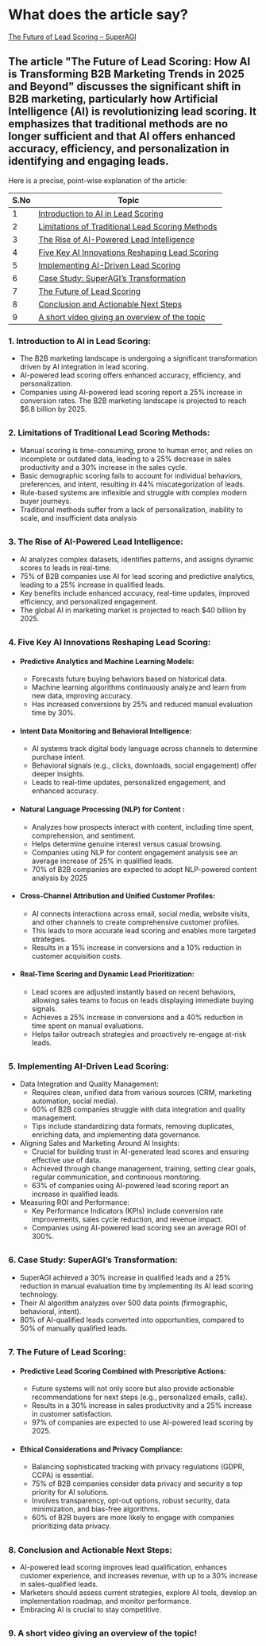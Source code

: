 # What does the article say?

[The Future of Lead Scoring – SuperAGI](https://superagi.com/the-future-of-lead-scoring-how-ai-is-transforming-b2b-marketing-trends-in-2025-and-beyond/)  

The article "The Future of Lead Scoring: How AI is Transforming B2B Marketing Trends in 2025 and Beyond" discusses the significant shift in B2B marketing, particularly how Artificial Intelligence (AI) is revolutionizing lead scoring. It emphasizes that traditional methods are no longer sufficient and that AI offers enhanced accuracy, efficiency, and personalization in identifying and engaging leads.
-

Here is a precise, point-wise explanation of the article:

| S.No | Topic |
|------|-------|
| 1 | [Introduction to AI in Lead Scoring](###1-introduction-to-ai-in-lead-scoring) |
| 2 | [Limitations of Traditional Lead Scoring Methods](#2-limitations-of-traditional-lead-scoring-methods) |
| 3 | [The Rise of AI-Powered Lead Intelligence](#3-the-rise-of-ai-powered-lead-intelligence) |
| 4 | [Five Key AI Innovations Reshaping Lead Scoring](#4-five-key-ai-innovations-reshaping-lead-scoring) |
| 5 | [Implementing AI-Driven Lead Scoring](#5-implementing-ai-driven-lead-scoring) |
| 6 | [Case Study: SuperAGI’s Transformation](#6-case-study-superagis-transformation) |
| 7 | [The Future of Lead Scoring](#7-the-future-of-lead-scoring) |
| 8 | [Conclusion and Actionable Next Steps](#8-conclusion-and-actionable-next-steps) |
| 9 | [A short video giving an overview of the topic](#9-a-short-video-giving-an-overview-of-the-topic) |


### 1. **Introduction to AI in Lead Scoring:**
- The B2B marketing landscape is undergoing a significant transformation driven by AI integration in lead scoring.
- AI-powered lead scoring offers enhanced accuracy, efficiency, and personalization.
- Companies using AI-powered lead scoring report a 25% increase in conversion rates. The B2B marketing landscape is projected to reach $6.8 billion by 2025.

## 

### 2. Limitations of Traditional Lead Scoring Methods:
- Manual scoring is time-consuming, prone to human error, and relies on incomplete or outdated data, leading to a 25% decrease in sales productivity and a 30% increase in the sales cycle.
- Basic demographic scoring fails to account for individual behaviors, preferences, and intent, resulting in 44% miscategorization of leads.
- Rule-based systems are inflexible and struggle with complex modern buyer journeys.
- Traditional methods suffer from a lack of personalization, inability to scale, and insufficient data analysis

##

### 3. The Rise of AI-Powered Lead Intelligence:
- AI analyzes complex datasets, identifies patterns, and assigns dynamic scores to leads in real-time.
- 75% of B2B companies use AI for lead scoring and predictive analytics, leading to a 25% increase in qualified leads.
- Key benefits include enhanced accuracy, real-time updates, improved efficiency, and personalized engagement.
- The global AI in marketing market is projected to reach $40 billion by 2025.

##

### 4. Five Key AI Innovations Reshaping Lead Scoring:
- #### Predictive Analytics and Machine Learning Models:
    * Forecasts future buying behaviors based on historical data.
    * Machine learning algorithms continuously analyze and learn from new data, improving accuracy.
    * Has increased conversions by 25% and reduced manual evaluation time by 30%.

- #### Intent Data Monitoring and Behavioral Intelligence:
    * AI systems track digital body language across channels to determine purchase intent.
    * Behavioral signals (e.g., clicks, downloads, social engagement) offer deeper insights.
    * Leads to real-time updates, personalized engagement, and enhanced accuracy.

- #### Natural Language Processing (NLP) for Content :
    * Analyzes how prospects interact with content, including time spent, comprehension, and sentiment.
    * Helps determine genuine interest versus casual browsing.
    * Companies using NLP for content engagement analysis see an average increase of 25% in qualified leads.
    * 70% of B2B companies are expected to adopt NLP-powered content analysis by 2025

- #### Cross-Channel Attribution and Unified Customer Profiles:
    * AI connects interactions across email, social media, website visits, and other channels to create comprehensive customer profiles.
    * This leads to more accurate lead scoring and enables more targeted strategies.
    * Results in a 15% increase in conversions and a 10% reduction in customer acquisition costs.

- #### Real-Time Scoring and Dynamic Lead Prioritization:
    * Lead scores are adjusted instantly based on recent behaviors, allowing sales teams to focus on leads displaying immediate buying signals.
    * Achieves a 25% increase in conversions and a 40% reduction in time spent on manual evaluations.
    * Helps tailor outreach strategies and proactively re-engage at-risk leads.

##

### 5. Implementing AI-Driven Lead Scoring:
- Data Integration and Quality Management:
  * Requires clean, unified data from various sources (CRM, marketing automation, social media).
  * 60% of B2B companies struggle with data integration and quality management.
  * Tips include standardizing data formats, removing duplicates, enriching data, and implementing data governance.
- Aligning Sales and Marketing Around AI Insights:
  * Crucial for building trust in AI-generated lead scores and ensuring effective use of data.
  * Achieved through change management, training, setting clear goals, regular communication, and continuous monitoring.
  * 63% of companies using AI-powered lead scoring report an increase in qualified leads.
- Measuring ROI and Performance:
  * Key Performance Indicators (KPIs) include conversion rate improvements, sales cycle reduction, and revenue impact.
  * Companies using AI-powered lead scoring see an average ROI of 300%.

##

### 6. Case Study: SuperAGI’s Transformation:
- SuperAGI achieved a 30% increase in qualified leads and a 25% reduction in manual evaluation time by implementing its AI lead scoring technology.
- Their AI algorithm analyzes over 500 data points (firmographic, behavioral, intent).
- 80% of AI-qualified leads converted into opportunities, compared to 50% of manually qualified leads.

##

### 7. The Future of Lead Scoring:
   - #### Predictive Lead Scoring Combined with Prescriptive Actions:
        * Future systems will not only score but also provide actionable recommendations for next steps (e.g., personalized emails, calls).
        *  Results in a 30% increase in sales productivity and a 25% increase in customer satisfaction.
        * 97% of companies are expected to use AI-powered lead scoring by 2025.
   - #### Ethical Considerations and Privacy Compliance:
        * Balancing sophisticated tracking with privacy regulations (GDPR, CCPA) is essential.
        * 75% of B2B companies consider data privacy and security a top priority for AI solutions.
        * Involves transparency, opt-out options, robust security, data minimization, and bias-free algorithms.
        * 60% of B2B buyers are more likely to engage with companies prioritizing data privacy.
##

### 8. Conclusion and Actionable Next Steps:
- AI-powered lead scoring improves lead qualification, enhances customer experience, and increases revenue, with up to a 30% increase in sales-qualified leads.
- Marketers should assess current strategies, explore AI tools, develop an implementation roadmap, and monitor performance.
- Embracing AI is crucial to stay competitive.

## 

### 9. A short video giving an overview of the topic!
